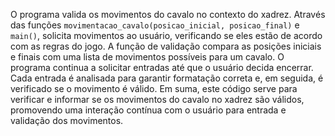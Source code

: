 O programa valida os movimentos do cavalo no contexto do xadrez. Através das funções `movimentacao_cavalo(posicao_inicial, posicao_final)` e `main()`, solicita movimentos ao usuário, verificando se eles estão de acordo com as regras do jogo. A função de validação compara as posições iniciais e finais com uma lista de movimentos possíveis para um cavalo. O programa continua a solicitar entradas até que o usuário decida encerrar. Cada entrada é analisada para garantir formatação correta e, em seguida, é verificado se o movimento é válido. Em suma, este código serve para verificar e informar se os movimentos do cavalo no xadrez são válidos, promovendo uma interação contínua com o usuário para entrada e validação dos movimentos.
